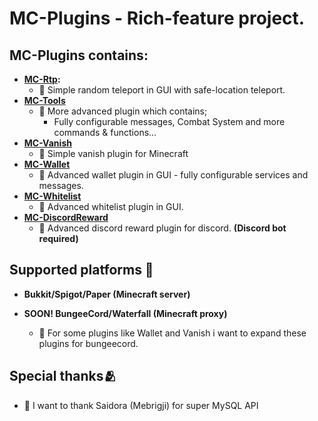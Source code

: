 # MC-Plugins - Rich-feature project.

## MC-Plugins contains:

- **[MC-Rtp](https://github.com/Neherowo/MC-Plugins/tree/master/MC-Rtp):**
    - 🌟 Simple random teleport in GUI with safe-location teleport.
- **[MC-Tools](https://github.com/Neherowo/MC-Plugins/tree/master/MC-Tools)**
    - 🌟 More advanced plugin which contains;
      - Fully configurable messages, Combat System and more commands & functions...
- **[MC-Vanish](https://github.com/Neherowo/MC-Plugins/tree/master/MC-Vanish)**
    - 🌟 Simple vanish plugin for Minecraft
- **[MC-Wallet](https://github.com/Neherowo/MC-Plugins/tree/master/MC-Wallet)**
    - 🌟 Advanced wallet plugin in GUI - fully configurable services and messages.
- **[MC-Whitelist](https://github.com/Neherowo/MC-Plugins/tree/master/MC-Whitelist)**
  - 🌟 Advanced whitelist plugin in GUI.
- **[MC-DiscordReward](https://github.com/Neherowo/MC-Plugins/tree/master/MC-DiscordReward)**
  - 🌟 Advanced discord reward plugin for discord. **(Discord bot required)**

## Supported platforms 🌼

- **Bukkit/Spigot/Paper (Minecraft server)**

- **SOON! BungeeCord/Waterfall (Minecraft proxy)**
    - 🌟 For some plugins like Wallet and Vanish i want to expand these plugins for bungeecord.


## Special thanks🫂
- 🤗 I want to thank Saidora (Mebrigji) for super MySQL API

